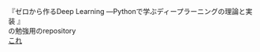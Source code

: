 『ゼロから作るDeep Learning ―Pythonで学ぶディープラーニングの理論と実装 』　
<br>
の勉強用のrepository
<br>
[これ](https://www.amazon.co.jp/%E3%82%BC%E3%83%AD%E3%81%8B%E3%82%89%E4%BD%9C%E3%82%8BDeep-Learning-%E2%80%95Python%E3%81%A7%E5%AD%A6%E3%81%B6%E3%83%87%E3%82%A3%E3%83%BC%E3%83%97%E3%83%A9%E3%83%BC%E3%83%8B%E3%83%B3%E3%82%B0%E3%81%AE%E7%90%86%E8%AB%96%E3%81%A8%E5%AE%9F%E8%A3%85-%E6%96%8E%E8%97%A4-%E5%BA%B7%E6%AF%85/dp/4873117585/ref=asc_df_4873117585/?tag=jpgo-22&linkCode=df0&hvadid=295686767484&hvpos=&hvnetw=g&hvrand=11076939291288317131&hvpone=&hvptwo=&hvqmt=&hvdev=c&hvdvcmdl=&hvlocint=&hvlocphy=1009307&hvtargid=pla-526224399321&psc=1&th=1&psc=1)
